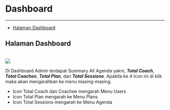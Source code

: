 # Dashboard

---

- [Halaman Dashboard](#dashboard)

<a name="dashboard"></a>
## Halaman Dashboard

<br><img src="{{asset('assets/images/docs/1.0-Dashboard_1.png')}}">

Di Dashboard Admin terdapat Summary All Agenda yakni, ***Total Coach***, ***Total Coachee***, ***Total Plan***, dan ***Total Sessions***. Apabila ke 4 Icon ini di klik maka akan mengarahkan ke menu masing-masing. 

-	Icon Total Coach dan Coachee mengarah Menu Users
-	Icon Total Plan mengarah ke Menu Plans
-	Icon Total Sessions mengarah ke Menu Agenda


